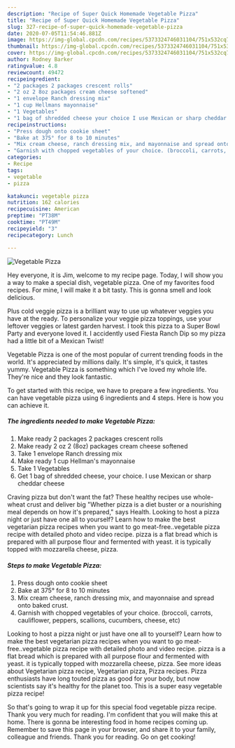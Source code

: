 ```yaml
---
description: "Recipe of Super Quick Homemade Vegetable Pizza"
title: "Recipe of Super Quick Homemade Vegetable Pizza"
slug: 327-recipe-of-super-quick-homemade-vegetable-pizza
date: 2020-07-05T11:54:46.881Z
image: https://img-global.cpcdn.com/recipes/5373324746031104/751x532cq70/vegetable-pizza-recipe-main-photo.jpg
thumbnail: https://img-global.cpcdn.com/recipes/5373324746031104/751x532cq70/vegetable-pizza-recipe-main-photo.jpg
cover: https://img-global.cpcdn.com/recipes/5373324746031104/751x532cq70/vegetable-pizza-recipe-main-photo.jpg
author: Rodney Barker
ratingvalue: 4.8
reviewcount: 49472
recipeingredient:
- "2 packages 2 packages crescent rolls"
- "2 oz 2 8oz packages cream cheese softened"
- "1 envelope Ranch dressing mix"
- "1 cup Hellmans mayonnaise"
- "1 Vegetables"
- "1 bag of shredded cheese your choice I use Mexican or sharp cheddar cheese"
recipeinstructions:
- "Press dough onto cookie sheet"
- "Bake at 375° for 8 to 10 minutes"
- "Mix cream cheese, ranch dressing mix, and mayonnaise and spread onto baked crust."
- "Garnish with chopped vegetables of your choice. (broccoli, carrots, cauliflower, peppers, scallions, cucumbers, cheese, etc)"
categories:
- Recipe
tags:
- vegetable
- pizza

katakunci: vegetable pizza 
nutrition: 162 calories
recipecuisine: American
preptime: "PT38M"
cooktime: "PT49M"
recipeyield: "3"
recipecategory: Lunch

---
```



![Vegetable Pizza](https://img-global.cpcdn.com/recipes/5373324746031104/751x532cq70/vegetable-pizza-recipe-main-photo.jpg)

Hey everyone, it is Jim, welcome to my recipe page. Today, I will show you a way to make a special dish, vegetable pizza. One of my favorites food recipes. For mine, I will make it a bit tasty. This is gonna smell and look delicious.

Plus cold veggie pizza is a brilliant way to use up whatever veggies you have at the ready. To personalize your veggie pizza toppings, use your leftover veggies or latest garden harvest. I took this pizza to a Super Bowl Party and everyone loved it. I accidently used Fiesta Ranch Dip so my pizza had a little bit of a Mexican Twist!

Vegetable Pizza is one of the most popular of current trending foods in the world. It's appreciated by millions daily. It's simple, it's quick, it tastes yummy. Vegetable Pizza is something which I've loved my whole life. They're nice and they look fantastic.


To get started with this recipe, we have to prepare a few ingredients. You can have vegetable pizza using 6 ingredients and 4 steps. Here is how you can achieve it.

<!--inarticleads1-->

##### The ingredients needed to make Vegetable Pizza:

1. Make ready 2 packages 2 packages crescent rolls
1. Make ready 2 oz 2 (8oz) packages cream cheese softened
1. Take 1 envelope Ranch dressing mix
1. Make ready 1 cup Hellman&#39;s mayonnaise
1. Take 1 Vegetables
1. Get 1 bag of shredded cheese, your choice. I use Mexican or sharp cheddar cheese


Craving pizza but don&#39;t want the fat? These healthy recipes use whole-wheat crust and deliver big &#34;Whether pizza is a diet buster or a nourishing meal depends on how it&#39;s prepared,&#34; says Health. Looking to host a pizza night or just have one all to yourself? Learn how to make the best vegetarian pizza recipes when you want to go meat-free..vegetable pizza recipe with detailed photo and video recipe. pizza is a flat bread which is prepared with all purpose flour and fermented with yeast. it is typically topped with mozzarella cheese, pizza. 

<!--inarticleads2-->

##### Steps to make Vegetable Pizza:

1. Press dough onto cookie sheet
1. Bake at 375° for 8 to 10 minutes
1. Mix cream cheese, ranch dressing mix, and mayonnaise and spread onto baked crust.
1. Garnish with chopped vegetables of your choice. (broccoli, carrots, cauliflower, peppers, scallions, cucumbers, cheese, etc)


Looking to host a pizza night or just have one all to yourself? Learn how to make the best vegetarian pizza recipes when you want to go meat-free..vegetable pizza recipe with detailed photo and video recipe. pizza is a flat bread which is prepared with all purpose flour and fermented with yeast. it is typically topped with mozzarella cheese, pizza. See more ideas about Vegetarian pizza recipe, Vegetarian pizza, Pizza recipes. Pizza enthusiasts have long touted pizza as good for your body, but now scientists say it&#39;s healthy for the planet too. This is a super easy vegetable pizza recipe! 

So that's going to wrap it up for this special food vegetable pizza recipe. Thank you very much for reading. I'm confident that you will make this at home. There is gonna be interesting food in home recipes coming up. Remember to save this page in your browser, and share it to your family, colleague and friends. Thank you for reading. Go on get cooking!
